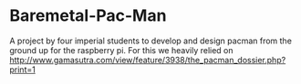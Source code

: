 # Baremetal-Pac-Man
A project by four imperial students to develop and design pacman from the ground up for the raspberry pi. For this we heavily relied on http://www.gamasutra.com/view/feature/3938/the_pacman_dossier.php?print=1
